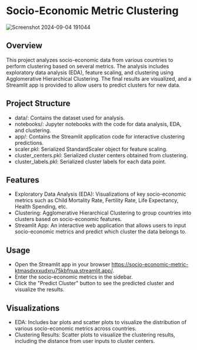# Socio-Economic Metric Clustering
![Screenshot 2024-09-04 191044](https://github.com/user-attachments/assets/0d030ca7-4b78-43b0-955c-41598177ed66)

## Overview
This project analyzes socio-economic data from various countries to perform clustering based on several metrics. The analysis includes exploratory data analysis (EDA), feature scaling, and clustering using Agglomerative Hierarchical Clustering. The final results are visualized, and a Streamlit app is provided to allow users to predict clusters for new data.

## Project Structure
- data/: Contains the dataset used for analysis.
- notebooks/: Jupyter notebooks with the code for data analysis, EDA, and clustering.
- app/: Contains the Streamlit application code for interactive clustering predictions.
- scaler.pkl: Serialized StandardScaler object for feature scaling.
- cluster_centers.pkl: Serialized cluster centers obtained from clustering.
- cluster_labels.pkl: Serialized cluster labels for each data point.
## Features
- Exploratory Data Analysis (EDA): Visualizations of key socio-economic metrics such as Child Mortality Rate, Fertility Rate, Life Expectancy, Health Spending, etc.
- Clustering: Agglomerative Hierarchical Clustering to group countries into clusters based on socio-economic features.
- Streamlit App: An interactive web application that allows users to input socio-economic metrics and predict which cluster the data belongs to.

## Usage
- Open the Streamlit app in your browser https://socio-economic-metric-ktmasdxxxudxru75kbfnua.streamlit.app/.
- Enter the socio-economic metrics in the sidebar.
- Click the "Predict Cluster" button to see the predicted cluster and visualize the results.
## Visualizations
- EDA: Includes bar plots and scatter plots to visualize the distribution of various socio-economic metrics across countries.
- Clustering Results: Scatter plots to visualize the clustering results, including the distance from user inputs to cluster centers.
